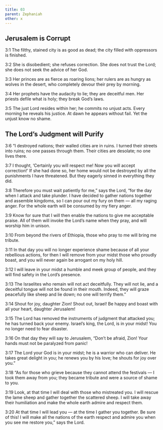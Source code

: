 ```yaml
---
title: 03
parent: Zephaniah
other: x
---
```


## Jerusalem is Corrupt

<a name="3:1">3:1</a> The filthy, stained city is as good as dead;
the city filled with oppressors is finished.

<a name="3:2">3:2</a> She is disobedient;
she refuses correction.
She does not trust the Lord;
she does not seek the advice of her God.

<a name="3:3">3:3</a> Her princes are as fierce as roaring lions;
her rulers are as hungry as wolves in the desert,
who completely devour their prey by morning.

<a name="3:4">3:4</a> Her prophets have the audacity to lie;
they are deceitful men.
Her priests defile what is holy;
they break God’s laws.

<a name="3:5">3:5</a> The just Lord resides within her;
he commits no unjust acts.
Every morning he reveals his justice.
At dawn he appears without fail.
Yet the unjust know no shame.

## The Lord’s Judgment will Purify

<a name="3:6">3:6</a> “I destroyed nations;
their walled cities are in ruins.
I turned their streets into ruins;
no one passes through them.
Their cities are desolate;
no one lives there.

<a name="3:7">3:7</a> I thought, ‘Certainly you will respect me!
Now you will accept correction!’
If she had done so, her home would not be destroyed
by all the punishments I have threatened.
But they eagerly sinned
in everything they did.

<a name="3:8">3:8</a> Therefore you must wait patiently for me,” says the Lord,
“for the day when I attack and take plunder.
I have decided to gather nations together
and assemble kingdoms,
so I can pour out my fury on them — 
all my raging anger.
For the whole earth will be consumed
by my fiery anger.

<a name="3:9">3:9</a> Know for sure that I will then enable
the nations to give me acceptable praise.
All of them will invoke the Lord’s name when they pray,
and will worship him in unison.

<a name="3:10">3:10</a> From beyond the rivers of Ethiopia,
those who pray to me will bring me tribute.

<a name="3:11">3:11</a> In that day you will no longer experience shame because of all your rebellious actions,
for then I will remove from your midst those who proudly boast,
and you will never again be arrogant on my holy hill.

<a name="3:12">3:12</a> I will leave in your midst a humble and meek group of people,
and they will find safety in the Lord’s presence.

<a name="3:13">3:13</a> The Israelites who remain will not act deceitfully.
They will not lie,
and a deceitful tongue will not be found in their mouth.
Indeed, they will graze peacefully like sheep and lie down;
no one will terrify them.”

<a name="3:14">3:14</a> Shout for joy, daughter Zion!
Shout out, Israel!
Be happy and boast with all your heart, daughter Jerusalem!

<a name="3:15">3:15</a> The Lord has removed the instruments of judgment that attacked you;
he has turned back your enemy.
Israel’s king, the Lord, is in your midst!
You no longer need to fear disaster.

<a name="3:16">3:16</a> On that day they will say to Jerusalem,
“Don’t be afraid, Zion!
Your hands must not be paralyzed from panic!

<a name="3:17">3:17</a> The Lord your God is in your midst;
he is a warrior who can deliver.
He takes great delight in you;
he renews you by his love;
he shouts for joy over you.”

<a name="3:18">3:18</a> “As for those who grieve because they cannot attend the festivals — 
I took them away from you;
they became tribute and were a source of shame to you.

<a name="3:19">3:19</a> Look, at that time I will deal with those who mistreated you.
I will rescue the lame sheep
and gather together the scattered sheep.
I will take away their humiliation
and make the whole earth admire and respect them.

<a name="3:20">3:20</a> At that time I will lead you — 
at the time I gather you together.
Be sure of this! I will make all the nations of the earth respect and admire you
when you see me restore you,” says the Lord.
